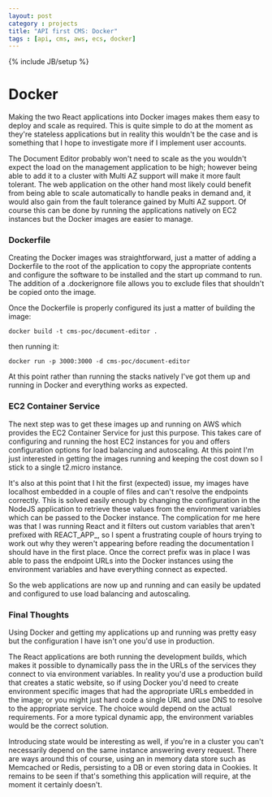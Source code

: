 ```yaml
---
layout: post
category : projects
title: "API first CMS: Docker"
tags : [api, cms, aws, ecs, docker]
---
```

{% include JB/setup %}

# Docker

Making the two React applications into Docker images makes them easy to deploy and scale as required. This is quite simple to do at the moment as they're stateless applications but in reality this wouldn't be the case and is something that I hope to investigate more if I implement user accounts.

The Document Editor probably won't need to scale as the you wouldn't expect the load on the management application to be high; however being able to add it to a cluster with Multi AZ support will make it more fault tolerant. The web application on the other hand most likely could benefit from being able to scale automatically to handle peaks in demand and, it would also gain from the fault tolerance gained by Multi AZ support. Of course this can be done by running the applications natively on EC2 instances but the Docker images are easier to manage.

### Dockerfile

Creating the Docker images was straightforward, just a matter of adding a Dockerfile to the root of the application to copy the appropriate contents and configure the software to be installed and the start up command to run. The addition of a .dockerignore file allows you to exclude files that shouldn't be copied onto the image.

Once the Dockerfile is properly configured its just a matter of building the image:

`docker build -t cms-poc/document-editor .`

then running it:

`docker run -p 3000:3000 -d cms-poc/document-editor`

At this point rather than running the stacks natively I've got them up and running in Docker and everything works as expected.

### EC2 Container Service

The next step was to get these images up and running on AWS which provides the EC2 Container Service for just this purpose. This takes care of configuring and running the host EC2 instances for you and offers configuration options for load balancing and autoscaling. At this point I'm just interested in getting the images running and keeping the cost down so I stick to a single t2.micro instance.

It's also at this point that I hit the first (expected) issue, my images have localhost embedded in a couple of files and can't resolve the endpoints correctly. This is solved easily enough by changing the configuration in the NodeJS application to retrieve these values from the environment variables which can be passed to the Docker instance. The complication for me here was that I was running React and it filters out custom variables that aren't prefixed with REACT_APP_, so I spent a frustrating couple of hours trying to work out why they weren't appearing before reading the documentation I should have in the first place. Once the correct prefix was in place I was able to pass the endpoint URLs into the Docker instances using the environment variables and have everything connect as expected.

So the web applications are now up and running and can easily be updated and configured to use load balancing and autoscaling.

### Final Thoughts

Using Docker and getting my applications up and running was pretty easy but the configuration I have isn't one you'd use in production.

The React applications are both running the development builds, which makes it possible to dynamically pass the in the URLs of the services they connect to via environment variables. In reality you'd use a production build that creates a static website, so if using Docker you'd need to create environment specific images that had the appropriate URLs embedded in the image; or you might just hard code a single URL and use DNS to resolve to the appropriate service. The choice would depend on the actual requirements. For a more typical dynamic app, the environment variables would be the correct solution.

Introducing state would be interesting as well, if you're in a cluster you can't necessarily depend on the same instance answering every request. There are ways around this of course, using an in memory data store such as Memcached or Redis, persisting to a DB or even storing data in Cookies. It remains to be seen if that's something this application will require, at the moment it certainly doesn't.
